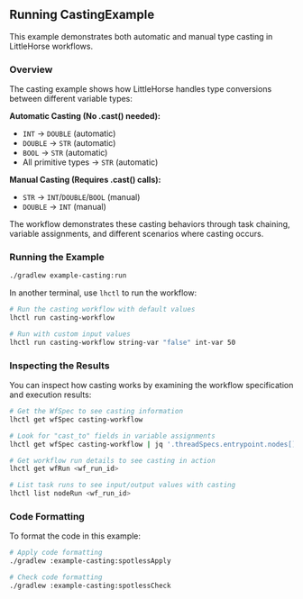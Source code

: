 ## Running CastingExample

This example demonstrates both automatic and manual type casting in LittleHorse workflows.

### Overview

The casting example shows how LittleHorse handles type conversions between different variable types:

**Automatic Casting (No .cast() needed):**
- `INT` → `DOUBLE` (automatic)
- `DOUBLE` → `STR` (automatic)
- `BOOL` → `STR` (automatic)
- All primitive types → `STR` (automatic)

**Manual Casting (Requires .cast() calls):**
- `STR` → `INT`/`DOUBLE`/`BOOL` (manual)
- `DOUBLE` → `INT` (manual)

The workflow demonstrates these casting behaviors through task chaining, variable assignments, and different scenarios where casting occurs.

### Running the Example

```bash
./gradlew example-casting:run
```

In another terminal, use `lhctl` to run the workflow:

```bash
# Run the casting workflow with default values
lhctl run casting-workflow

# Run with custom input values
lhctl run casting-workflow string-var "false" int-var 50
```

### Inspecting the Results

You can inspect how casting works by examining the workflow specification and execution results:

```bash
# Get the WfSpec to see casting information
lhctl get wfSpec casting-workflow

# Look for "cast_to" fields in variable assignments
lhctl get wfSpec casting-workflow | jq '.threadSpecs.entrypoint.nodes[] | select(.task) | .task.variables[]'

# Get workflow run details to see casting in action
lhctl get wfRun <wf_run_id>

# List task runs to see input/output values with casting
lhctl list nodeRun <wf_run_id>
```

### Code Formatting

To format the code in this example:

```bash
# Apply code formatting
./gradlew :example-casting:spotlessApply

# Check code formatting
./gradlew :example-casting:spotlessCheck
```
